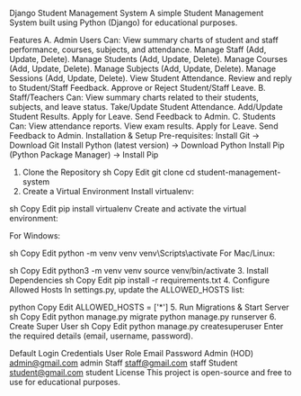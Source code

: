 Django Student Management System
A simple Student Management System built using Python (Django) for educational purposes.

Features
A. Admin Users Can:
View summary charts of student and staff performance, courses, subjects, and attendance.
Manage Staff (Add, Update, Delete).
Manage Students (Add, Update, Delete).
Manage Courses (Add, Update, Delete).
Manage Subjects (Add, Update, Delete).
Manage Sessions (Add, Update, Delete).
View Student Attendance.
Review and reply to Student/Staff Feedback.
Approve or Reject Student/Staff Leave.
B. Staff/Teachers Can:
View summary charts related to their students, subjects, and leave status.
Take/Update Student Attendance.
Add/Update Student Results.
Apply for Leave.
Send Feedback to Admin.
C. Students Can:
View attendance reports.
View exam results.
Apply for Leave.
Send Feedback to Admin.
Installation & Setup
Pre-requisites:
Install Git → Download Git
Install Python (latest version) → Download Python
Install Pip (Python Package Manager) → Install Pip
1. Clone the Repository
sh
Copy
Edit
git clone <your-repo-url>
cd student-management-system
2. Create a Virtual Environment
Install virtualenv:

sh
Copy
Edit
pip install virtualenv
Create and activate the virtual environment:

For Windows:

sh
Copy
Edit
python -m venv venv
venv\Scripts\activate
For Mac/Linux:

sh
Copy
Edit
python3 -m venv venv
source venv/bin/activate
3. Install Dependencies
sh
Copy
Edit
pip install -r requirements.txt
4. Configure Allowed Hosts
In settings.py, update the ALLOWED_HOSTS list:

python
Copy
Edit
ALLOWED_HOSTS = ['*']
5. Run Migrations & Start Server
sh
Copy
Edit
python manage.py migrate
python manage.py runserver
6. Create Super User
sh
Copy
Edit
python manage.py createsuperuser
Enter the required details (email, username, password).

Default Login Credentials
User Role	Email	Password
Admin (HOD)	admin@gmail.com	admin
Staff	staff@gmail.com	staff
Student	student@gmail.com	student
License
This project is open-source and free to use for educational purposes.

